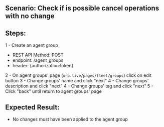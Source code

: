 ## Scenario: Check if is possible cancel operations with no change 
## Steps:
1 - Create an agent group

- REST API Method: POST
- endpoint: /agent_groups
- header: {authorization:token}

2 - On agent groups' page (`orb.live/pages/fleet/groups`) click on edit button
3 - Change groups' name and click "next"
4 - Change groups' description and click "next"
4 - Change groups' tag and click "next"
5 - Click "back" until return to agent groups' page

## Expected Result:
- No changes must have been applied to the agent group
 
